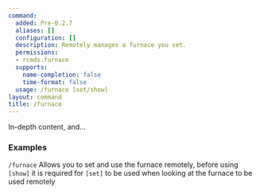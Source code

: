 ```yaml
---
command:
  added: Pre-0.2.7
  aliases: []
  configuration: []
  description: Remotely manages a furnace you set.
  permissions:
  - rcmds.furnace
  supports:
    name-completion: false
    time-format: false
  usage: /furnace [set/show]
layout: command
title: /furnace
---
```


In-depth content, and...

### Examples

```/furnace``` Allows you to set and use the furnace remotely, before using ```[show]``` it is required for ```[set]``` to be used when looking at the furnace to be used remotely
